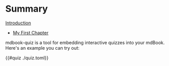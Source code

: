 # Summary

[Introduction](README.md)

- [My First Chapter](my-first-chapter.md)

mdbook-quiz is a tool for embedding interactive quizzes into your mdBook. Here's an example you can try out:

{{#quiz ./quiz.toml}}
